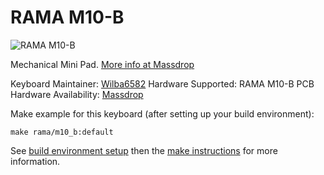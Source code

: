 # RAMA M10-B

![RAMA M10-B](https://static1.squarespace.com/static/563c788ae4b099120ae219e2/5b4997390e2e72d65f7a8e83/5b499748352f534ffb40392b/1531549522790/RAMA-M10-B-04.572.jpg?format=1500w)

Mechanical Mini Pad. [More info at Massdrop](https://www.massdrop.com/buy/rama-m10-a)

Keyboard Maintainer: [Wilba6582](https://github.com/Wilba6582)
Hardware Supported: RAMA M10-B PCB
Hardware Availability: [Massdrop](https://www.massdrop.com/buy/rama-m10-a)

Make example for this keyboard (after setting up your build environment):

    make rama/m10_b:default

See [build environment setup](https://docs.qmk.fm/build_environment_setup.html) then the [make instructions](https://docs.qmk.fm/make_instructions.html) for more information.